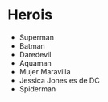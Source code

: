 # Herois

* Superman
* Batman
* Daredevil
* Aquaman
* Mujer Maravilla
* Jessica Jones es de DC
* Spiderman
